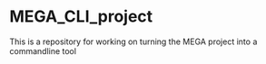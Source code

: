 # MEGA_CLI_project
This is a repository for working on turning the MEGA project into a commandline tool
